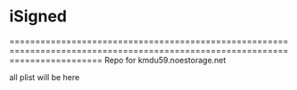# iSigned
==============================================================================================================================
Repo for kmdu59.noestorage.net

all plist will be here
